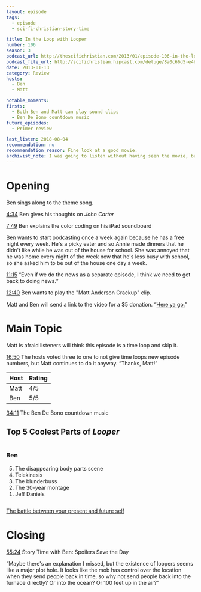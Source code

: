 ```yaml
---
layout: episode
tags:
  - episode
  - sci-fi-christian-story-time

title: In the Loop with Looper
number: 106
season: 3
podcast_url: http://thescifichristian.com/2013/01/episode-106-in-the-loop-with-looper/
podcast_file_url: http://scifichristian.hipcast.com/deluge/8a0c66d5-e4b8-e0f2-6455-f6e8c357ea9e.mp3
date: 2013-01-13
category: Review
hosts:
  - Ben
  - Matt

notable_moments:
firsts:
  - Both Ben and Matt can play sound clips
  - Ben De Bono countdown music
future_episodes:
  - Primer review

last_listen: 2018-08-04
recommendation: no
recommendation_reason: Fine look at a good movie.
archivist_note: I was going to listen without having seen the movie, but I reconsidered when both hosts rated it highly and described it as "understated sci-fi". So I switched over to a baseball podcast about the MLB trade deadline. They mentioned that the Phillies had just acquired the obscure player Aaron Loup, which led to a brief discussion about the film <i class="work-title">Looper</i>. It was a sign. I watched it. 4.5 out of 5 stars.
---
```

# Opening
Ben sings along to the theme song. 

<a class="timestamp tag is-medium is-rounded is-primary" href="http://scifichristian.hipcast.com/deluge/8a0c66d5-e4b8-e0f2-6455-f6e8c357ea9e.mp3#t=00:04:34">4:34</a> Ben gives his thoughts on <i class="work-title">John Carter</i>

<a class="timestamp tag is-medium is-rounded is-primary" href="http://scifichristian.hipcast.com/deluge/8a0c66d5-e4b8-e0f2-6455-f6e8c357ea9e.mp3#t=00:07:49">7:49</a> Ben explains the color coding on his iPad soundboard

Ben wants to start podcasting once a week again because he has a free night every week. He's a picky eater and so Annie made dinners that he didn't like while he was out of the house for school. She was annoyed that he was home every night of the week now that he's less busy with school, so she asked him to be out of the house one day a week.


<div class="quote">
  <a class="timestamp tag is-medium is-rounded is-primary" href="http://scifichristian.hipcast.com/deluge/8a0c66d5-e4b8-e0f2-6455-f6e8c357ea9e.mp3#t=00:11:15">11:15</a>
  <q class="ben">Even if we do the news as a separate episode, I think we need to get back to doing news.</q>
</div>

<a class="timestamp tag is-medium is-rounded is-primary" href="http://scifichristian.hipcast.com/deluge/8a0c66d5-e4b8-e0f2-6455-f6e8c357ea9e.mp3/#t=00:12:40">12:40</a> Ben wants to play the "Matt Anderson Crackup" clip.

Matt and Ben will send a link to the video for a $5 donation. <q class="archivist inline"><a href="https://www.youtube.com/watch?v=vOGiSyH3qbQ">Here ya go.</a></q>



# Main Topic
Matt is afraid listeners will think this episode is a time loop and skip it.

<a class="timestamp tag is-medium is-rounded is-primary" href="http://scifichristian.hipcast.com/deluge/8a0c66d5-e4b8-e0f2-6455-f6e8c357ea9e.mp3/#t=00:16:50">16:50</a> The hosts voted three to one to not give time loops new episode numbers, but Matt continues to do it anyway. <q class="archivist inline">Thanks, Matt!</q>

<table class="table is-striped rating">
  <thead>
    <tr>
      <th>Host</th>
      <th>Rating</th>
    </tr>
  </thead>
  <tbody>
    <tr>
      <td>Matt</td>
      <td>4/5</td>
    </tr>
    <tr>
      <td>Ben</td>
      <td>5/5</td>
    </tr>
  </tbody>
</table>

<a class="timestamp tag is-medium is-rounded is-primary" href="http://scifichristian.hipcast.com/deluge/8a0c66d5-e4b8-e0f2-6455-f6e8c357ea9e.mp3#t=00:34:11">34:11</a> The Ben De Bono countdown music

<div class="top-five">
  <h2 class="has-text-centered">Top 5 Coolest Parts of <i class="work-title">Looper</i></h2>
  <div class="columns">
    <div class="column ben">
      <h3>Ben</h3>
      <ol reversed>
        <li>The disappearing body parts scene
        <li>Telekinesis
        <li>The blunderbuss
        <li>The 30-year montage
        <li>Jeff Daniels
      </ol>
    </div>
  </div>
</div>

<a href="https://www.ted.com/talks/daniel_goldstein_the_battle_between_your_present_and_future_self">The battle between your present and future self</a>



# Closing

<a class="timestamp tag is-medium is-rounded is-primary" href="http://scifichristian.hipcast.com/deluge/8a0c66d5-e4b8-e0f2-6455-f6e8c357ea9e.mp3/#t=00:55:24">55:24</a> Story Time with Ben: Spoilers Save the Day

<q class="archivist">Maybe there's an explanation I missed, but the existence of loopers seems like a major plot hole. It looks like the mob has control over the location when they send people back in time, so why not send people back into the furnace directly? Or into the ocean? Or 100 feet up in the air?</q>